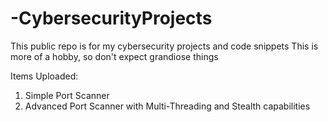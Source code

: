 # -CybersecurityProjects

This public repo is for my cybersecurity projects and code snippets
This is more of a hobby, so don't expect grandiose things

Items Uploaded:

1) Simple Port Scanner
2) Advanced Port Scanner with Multi-Threading and Stealth capabilities
